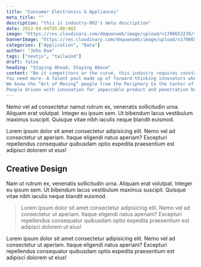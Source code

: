 ```yaml
---
title: "Consumer Electronics & Appliances"
meta_title: ""
description: "this is industry-002's meta description"
date: 2022-04-04T05:00:00Z
image: "https://res.cloudinary.com/dmquwnaeb/image/upload/v1700653239/talentWorkx/edcnlvn0ezzhzhgsncbz.jpg"
bannerImage: "https://res.cloudinary.com/dmquwnaeb/image/upload/v1700653239/talentWorkx/edcnlvn0ezzhzhgsncbz.jpg"
categories: ["Application", "Data"]
author: "John Doe"
tags: ["nextjs", "tailwind"]
draft: false
heading: "Staying Ahead, Staying Above"
content: "Be it competitors or the curve, this industry requires constant change. Products with Innovation are not the only prowess you need to stay ahead and above.
You need more- A Talent pool made up of forward-thinking innovators who possess the capability to lead through constant shifts in the market place, understand the evolving consumer needs and innovate with the changes of a Global marketplace.
We know the “Art of Moving” people from the Periphery to the Center of your workplace. We work with you seamlessly to deliver Talent Solutions that will allow you to build your talent pool into one made up of –
People driven with innovation for impeccable product and penetration both Local and Global."
---
```


Nemo vel ad consectetur namut rutrum ex, venenatis sollicitudin urna. Aliquam erat volutpat. Integer eu ipsum sem. Ut bibendum lacus vestibulum maximus suscipit. Quisque vitae nibh iaculis neque blandit euismod.

Lorem ipsum dolor sit amet consectetur adipisicing elit. Nemo vel ad consectetur ut aperiam. Itaque eligendi natus aperiam? Excepturi repellendus consequatur quibusdam optio expedita praesentium est adipisci dolorem ut eius!

## Creative Design

Nam ut rutrum ex, venenatis sollicitudin urna. Aliquam erat volutpat. Integer eu ipsum sem. Ut bibendum lacus vestibulum maximus suscipit. Quisque vitae nibh iaculis neque blandit euismod.

> Lorem ipsum dolor sit amet consectetur adipisicing elit. Nemo vel ad consectetur ut aperiam. Itaque eligendi natus aperiam? Excepturi repellendus consequatur quibusdam optio expedita praesentium est adipisci dolorem ut eius!

Lorem ipsum dolor sit amet consectetur adipisicing elit. Nemo vel ad consectetur ut aperiam. Itaque eligendi natus aperiam? Excepturi repellendus consequatur quibusdam optio expedita praesentium est adipisci dolorem ut eius!
